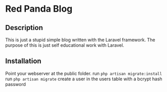 # Red Panda Blog

## Description
This is just a stupid simple blog written with the Laravel framework.
The purpose of this is just self educational work with Laravel.

## Installation
Point your webserver at the public folder.
run `php artisan migrate:install`
run `php artisan migrate`
create a user in the users table with a bcrypt hash password


